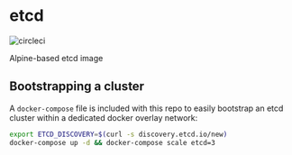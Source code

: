 # etcd

![circleci][circleci]

Alpine-based etcd image

## Bootstrapping a cluster

A `docker-compose` file is included with this repo to easily bootstrap an etcd cluster within a dedicated docker overlay network:

```bash
export ETCD_DISCOVERY=$(curl -s discovery.etcd.io/new)
docker-compose up -d && docker-compose scale etcd=3
```

[circleci]: https://img.shields.io/circleci/build/gh/vektorcloud/etcd?color=1dd6c9&logo=CircleCI&logoColor=1dd6c9&style=for-the-badge "etcd"
